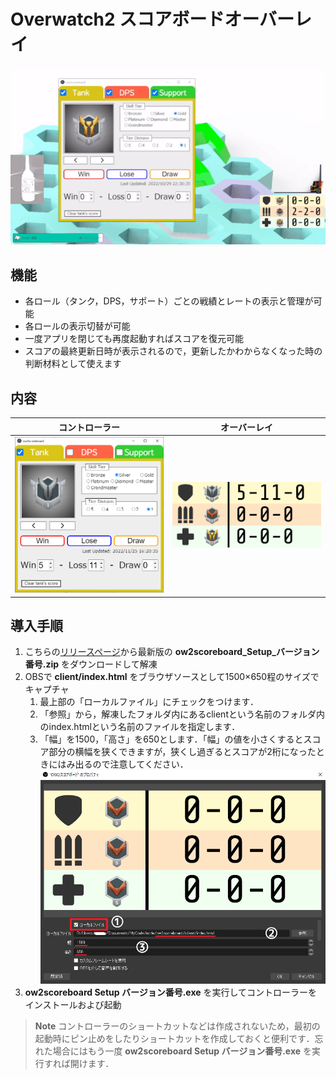 # Overwatch2 スコアボードオーバーレイ

![操作の様子](./img/ow2scoreboard.gif)

## 機能

* 各ロール（タンク，DPS，サポート）ごとの戦績とレートの表示と管理が可能
* 各ロールの表示切替が可能
* 一度アプリを閉じても再度起動すればスコアを復元可能
* スコアの最終更新日時が表示されるので，更新したかわからなくなった時の判断材料として使えます

## 内容

|コントローラー|オーバーレイ|
|---|---|
|<img src="./img/controller.png" alt="コントローラーの画像" width="800">|<img src="./img/view.png" alt="オーバーレイの画像" width="800">|

## 導入手順

1. こちらの[リリースページ](https://github.com/Lait-au-Cafe/ow2scoreboard/releases)から最新版の **ow2scoreboard_Setup_バージョン番号.zip** をダウンロードして解凍
2. OBSで **client/index.html** をブラウザソースとして1500×650程のサイズでキャプチャ
    1. 最上部の「ローカルファイル」にチェックをつけます．
    2. 「参照」から，解凍したフォルダ内にあるclientという名前のフォルダ内のindex.htmlという名前のファイルを指定します．
    3. 「幅」を1500，「高さ」を650とします．「幅」の値を小さくするとスコア部分の横幅を狭くできますが，狭くし過ぎるとスコアが2桁になったときにはみ出るので注意してください．
![ブラウザソース](./img/obs_browser.png)
3. **ow2scoreboard Setup バージョン番号.exe** を実行してコントローラーをインストールおよび起動

> **Note**
> コントローラーのショートカットなどは作成されないため，最初の起動時にピン止めをしたりショートカットを作成しておくと便利です．忘れた場合にはもう一度 **ow2scoreboard Setup バージョン番号.exe** を実行すれば開けます．